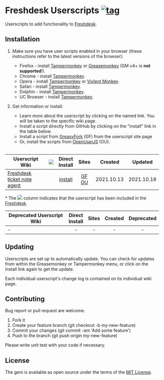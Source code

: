 # Freshdesk Userscripts [![tag](https://img.shields.io/github/tag/jinhucheung/freshdesk-userscripts.svg)](https://github.com/jinhucheung/freshdesk-userscripts/tags)

Userscripts to add functionality to [Freshdesk][freshdesk].

## Installation

1. Make sure you have user scripts enabled in your browser (these instructions refer to the latest versions of the browser):

	* Firefox - install [Tampermonkey](https://tampermonkey.net/?ext=dhdg&browser=firefox) or [Greasemonkey](https://addons.mozilla.org/en-US/firefox/addon/greasemonkey/) (GM v4+ is **not supported**!).
	* Chrome - install [Tampermonkey](https://tampermonkey.net/?ext=dhdg&browser=chrome).
	* Opera - install [Tampermonkey](https://tampermonkey.net/?ext=dhdg&browser=opera) or [Violent Monkey](https://addons.opera.com/en/extensions/details/violent-monkey/).
	* Safari - install [Tampermonkey](https://tampermonkey.net/?ext=dhdg&browser=safari).
	* Dolphin - install [Tampermonkey](https://tampermonkey.net/?ext=dhdg&browser=dolphin).
	* UC Browser - install [Tampermonkey](https://tampermonkey.net/?ext=dhdg&browser=ucweb).

2. Get information or install:
	* Learn more about the userscript by clicking on the named link. You will be taken to the specific wiki page.
	* Install a script directly from GitHub by clicking on the "install" link in the table below.
	* Install a script from [GreasyFork](https://greasyfork.org/en/users/693969-jinhucheung) (GF) from the userscript site page
	* Or, install the scripts from [OpenUserJS](https://openuserjs.org/users/jinhucheung/scripts) (OU).<br><br>

 | Userscript Wiki                          | ![][ico] |  Direct<br>Install  |            Sites            |  Created   |  Updated   |
 | ---------------------------------------- | :------: | :-----------------: | :-------------------------: | :--------: | :--------: |
 | [Freshdesk ticket note agent][ftna-wiki] |          | [install][ftna-raw] | [GF][ftna-gf] [OU][ftna-ou] | 2021.10.13 | 2021.10.16 |

  \* The ![][ico] column indicates that the userscript has been included in the [Freshdesk][freshdesk].


 | Deprecated Userscript Wiki | Direct<br>Install | Sites | Created | Deprecated |
 | -------------------------- | :---------------: | :---: | :-----: | :--------: |
 | -                          |         -         |   -   |    -    |     -      |

## Updating

Userscripts are set up to automatically update. You can check for updates from within the Greasemonkey or Tampermonkey menu, or click on the install link again to get the update.

Each individual userscript's change log is contained on its individual wiki page.

## Contributing

Bug report or pull request are welcome.

1. Fork it
2. Create your feature branch (git checkout -b my-new-feature)
3. Commit your changes (git commit -am 'Add some feature')
4. Push to the branch (git push origin my-new-feature)

Please write unit test with your code if necessary.

## License

The gem is available as open source under the terms of the [MIT License](LICENSE).

[ftna-wiki]: https://github.com/jinhucheung/freshdesk-userscripts/wiki/freshdesk-ticket-note-agent

[ftna-raw]: https://raw.githubusercontent.com/jinhucheung/freshdesk-userscripts/main/freshdesk-ticket-note-agent.user.js

[ftna-gf]: https://greasyfork.org/en/scripts/_freshdesk-ticket-note-agent

[ftna-ou]: https://openuserjs.org/scripts/jinhucheung/Freshdesk_Ticket_Note_Agent

[ico]: https://raw.githubusercontent.com/jinhucheung/freshdesk-userscripts/main/images/freshdesk.ico

[freshdesk]: https://freshdesk.com/